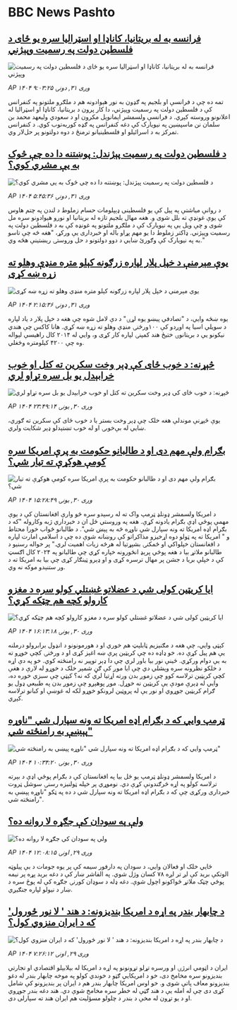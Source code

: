 # BBC News Pashto## [فرانسه به له بریتانیا، کاناډا او اسټرالیا سره یو ځای د فلسطین دولت په رسميت وپېژني](https://www.bbc.com/pashto/articles/c1dqqxgd1z3o?at_medium=RSS&at_campaign=rss?at_campaign=githubrss)![فرانسه به له بریتانیا، کاناډا او اسټرالیا سره یو ځای د فلسطین دولت په رسميت وپېژني](https://ichef.bbci.co.uk/ace/ws/240/cpsprodpb/ad53/live/bc419780-9792-11f0-84c8-99de564f0440.png)_AP ۱۴۰۴ وږی ۳۱, دونۍ ۹:۰۳:۲۵_تمه ده چې د فرانسې او بلجیم په ګډون به نور هېوادونه هم د ملګرو ملتونو په کنفرانس کې د فلسطین دولت په رسمیت وپېژني، دا کار پرون د بریتانیا، کاناډا او اسټرالیا له اعلانونو وروسته کېږي.
د فرانسې ولسمشر اېمانوېل مکرون او د سعودي ولیعهد محمد بن سلمان نن ماسپښين په نیویارک کې دغه کنفرانس په ګډه کوربه‌توب کوي. د کنفرانس تمرکز به د اسرائیلو او فلسطینیانو ترمنځ د دوه ‌دولتونو پر حل‌لار وي.## [د فلسطین دولت په رسمیت پېژندل: پوښتنه دا ده چې څوک به یې مشري کوي؟](https://www.bbc.com/pashto/articles/ckgzk21emxzo?at_medium=RSS&at_campaign=rss?at_campaign=githubrss)![د فلسطین دولت په رسمیت پېژندل: پوښتنه دا ده چې څوک به یې مشري کوي؟](https://ichef.bbci.co.uk/ace/ws/240/cpsprodpb/f742/live/3fc93320-9553-11f0-9cf6-cbf3e73ce2b9.png)_AP ۱۴۰۴ وږی ۳۱, دونۍ ۵:۴۵:۳۶_د روانې مياشتې په پيل کې يو فلسطينی ډېپلومات حسام زملوط د لندن په چتم هاوس کې یوې غونډې ته بلل شوی و. هغه مهال بلجيم تازه له بريتانيا او نورو هېوادونو سره مل شوی و چې ویل یې په نيويارک کې د ملګرو ملتونو په غونډه کې به د فلسطين دولت په رسميت وپېژني. 
ډاکتر زملوط دا یو مهم پړاو باله او خبرداری یې ورکړ، "هغه څه چې تاسو به په نيويارک کې وګورئ ښايي د دوو دولتونو د حل وروستۍ ريښتينې هڅه وي."## [یوې مېرمنې د خپل پلار لپاره زرګونه کېلو متره منډې وهلو ته زړه ښه کړی](https://www.bbc.com/pashto/articles/c5y5520en70o?at_medium=RSS&at_campaign=rss?at_campaign=githubrss)![یوې مېرمنې د خپل پلار لپاره زرګونه کېلو متره منډې وهلو ته زړه ښه کړی](https://ichef.bbci.co.uk/ace/ws/240/cpsprodpb/7704/live/7c60a850-96e2-11f0-9cf6-cbf3e73ce2b9.jpg)_AP ۱۴۰۴ وږی ۳۱, دونۍ ۲:۱۵:۳۶_یوه ښځه وايي، د "تصادفي پیښو یوه لړۍ" د دې لامل شوه چې هغه د خپل پلار د یاد لپاره د سویلي اسیا په اوږدو کې ۱۰۰ورځنۍ منډې وهلو ته زړه ښه کړي. هانا کاکس چې هندي نیکونو یې د بریتانوۍ ختیځ هند کمپنۍ لپاره کار کړی و، وايي له ۲۰۱۴ کال راهیسې لېواله وه چې ۴۲۰۰ کیلومتره وځغلي.## [څېړنه:‌ د خوب ځای کې ډېر وخت سکرین ته کتل او خوب خرابېدل یو بل سره تړاو لري](https://www.bbc.com/pashto/articles/cy9vj5pe81qo?at_medium=RSS&at_campaign=rss?at_campaign=githubrss)![څېړنه:‌ د خوب ځای کې ډېر وخت سکرین ته کتل او خوب خرابېدل یو بل سره تړاو لري](https://ichef.bbci.co.uk/ace/ws/240/cpsprodpb/53e3/live/8fbd38b0-1031-11f0-ba12-8d27eb561761.jpg)_AP ۱۴۰۴ وږی ۳۰, يونۍ ۲۳:۴۹:۱۴_یوې څېړنې موندلې هغه خلک چې ډېر وخت بستر یا د خوب ځای کې سکرین ته ګوري، ښايي له بې‌خوبۍ او له خوب تښتېدلو ډېر شکایت ولري.## [بګرام ولې مهم دی او د طالبانو حکومت به پرې امریکا سره کومې هوکړې ته تیار شي؟](https://www.bbc.com/pashto/articles/c179984gg1do?at_medium=RSS&at_campaign=rss?at_campaign=githubrss)![بګرام ولې مهم دی او د طالبانو حکومت به پرې امریکا سره کومې هوکړې ته تیار شي؟](https://ichef.bbci.co.uk/ace/ws/240/cpsprodpb/d5e8/live/919e7730-96f9-11f0-84c8-99de564f0440.jpg)_AP ۱۴۰۴ وږی ۳۰, يونۍ ۱۵:۲۸:۴۹_د امریکا ولسمشر ډونلډ ټرمپ واک ته له رسېدو سره څو وارې افغانستان کې د یوې مهمې پوځي اډې بګرام یادونه کړې. هغه په وروستي ځل ان د خبرداري ژبه وکاروله "که د بګرام اډه امریکا ته ونه سپارل شي ناوړه څه به پېښ شي".
د طالبانو ځواب خورا محتاط و " امریکا ته په ټولو دوه اړخیزو مذاکراتو کې روښانه شوې ده چې د اسلامي امارت لپاره د افغانستان خپلواکي او ځمکنۍ بشپړتیا له هرڅه زیات اهمیت لري." پر خواله رسنیو د طالبانو ملاتړ بیا د هغه پوځي پرېډ انځورونه خپاره کړي چې طالبانو په ۲۰۲۴ کال اګسټ کې د خپلې بریا د جشن پر مهال ترسره کړی و او ډېرو ټینګار کړی چې بیا به امریکا ته د ور ستنېدو موکه نه وي.## [ایا کریټین کولی شي د عضلاتو غښتلي کولو سره د مغزو کارولو کچه هم چټکه کړي؟](https://www.bbc.com/pashto/articles/cvg00j1gj9no?at_medium=RSS&at_campaign=rss?at_campaign=githubrss)![ایا کریټین کولی شي د عضلاتو غښتلي کولو سره د مغزو کارولو کچه هم چټکه کړي؟](https://ichef.bbci.co.uk/ace/ws/240/cpsprodpb/cca2/live/ce417cb0-96e9-11f0-90f2-5f87cb020b24.png)_AP ۱۴۰۴ وږی ۳۰, يونۍ ۱۶:۱۳:۱۸_کېټی وايي، چې هغه د مګنیزیم ټابلېټ هم خوري او د هورمونونو د انډول برابرولو درملنه یې هم پیل کړې ده. خو ډاډه ده چې کریټین پرې ښه اغېز کړی او د ورځنۍ کچې خوړو ته به یې دوام ورکړي.
ځینې نور بیا باور لري چې دا ډېر توپیر نه رامنځته کوي. خو په دې اړه د خلکو نظرونه سره وېشلي دي چې ایا موږ کې ګڼ شمېر خلک د خوړو له لارې د هغې کچې کریټین ترلاسه کوو چې زموږ بدن ورته اړتیا لري که نه؟ کېټي چې سبزي خوره ده، وايي له ډېرې مودې یې کریټین نه خوړل. موږ پوهېږو چې زموږ بدن په طبیعي ډول یو ګرام کریټین جوړوي او نور یې له پروټین لرونکو خوړو لکه له غوښې او کبانو ترلاسه کېږي.## [ټرمپ وايي که د بګرام اډه امریکا ته ونه سپارل شي "ناوړه پېښې به رامنځته شي"](https://www.bbc.com/pashto/articles/c1edd662x3do?at_medium=RSS&at_campaign=rss?at_campaign=githubrss)![ټرمپ وايي که د بګرام اډه امریکا ته ونه سپارل شي "ناوړه پېښې به رامنځته شي"](https://ichef.bbci.co.uk/ace/ws/240/cpsprodpb/91ec/live/093a5870-9689-11f0-84c8-99de564f0440.jpg)_AP ۱۴۰۴ وږی ۳۰, يونۍ ۱۰:۳۴:۲۰_د امریکا ولسمشر ډونلډ ټرمپ یو ځل بيا په افغانستان کې د بګرام پوځي اډې د بېرته ترلاسه کولو په اړه څرګندونې کړې دي. نوموړي پر خپله ټولنيزه رسنۍ سوشل ټروت خبرداری ورکړی چې که د بګرام اډه امریکا ته ونه سپارل شي د ده په ټکو "ناوړه پېښې به رامنځته شي".## [ولې په سودان کې جګړه لا روانه ده؟](https://www.bbc.com/pashto/articles/c147g4k7vmdo?at_medium=RSS&at_campaign=rss?at_campaign=githubrss)![ولې په سودان کې جګړه لا روانه ده؟](https://ichef.bbci.co.uk/ace/ws/240/cpsprodpb/f59d/live/5da9d620-9610-11f0-90f2-5f87cb020b24.jpg)_AP ۱۴۰۴ وږی ۲۹, اونۍ ۱۲:۰۸:۱۵_ځايي خلک او فعالان وايي، د سودان په دارفور سیمه کې پر یوه جومات د بې پيلوټه الوتکې برید کې لږ تر لږه ۷۸ کسان وژل شوي.
په الفاشر ښار کې د دغه برید پړه پر نیمه پوځي چټک ملاتړ ځواکونو  اچول شوې. دغه ډله د سوډان کورنۍ جګړه کې له پوځ سره د ښار د نیولو لپاره جنګیږي.## [د چابهار بندر په اړه د امریکا بندیزونه: د هند ' لا نور ځورول'  که د ایران منزوي کول؟](https://www.bbc.com/pashto/articles/cjd1ym3838lo?at_medium=RSS&at_campaign=rss?at_campaign=githubrss)![د چابهار بندر په اړه د امریکا بندیزونه: د هند ' لا نور ځورول'  که د ایران منزوي کول؟](https://ichef.bbci.co.uk/ace/ws/240/cpsprodpb/2032/live/ceed4ac0-95f1-11f0-9cf6-cbf3e73ce2b9.jpg)_AP ۱۴۰۴ وږی ۲۹, اونۍ ۷:۲۶:۱۲_ایران د اټومي انرژۍ او ورسره تړلو تړونونو په اړه د امریکا له بېلابېلو اقتصادي او تجارتي بندیزونو سره مخامخ دی، خو د امریکايي ګټو د خوندي کولو په موخه چابهار بندر له دغو بندیزونو معاف پاتې شوی و.
خو اوس امریکا چابهار بندر هم د ایران پر بندیزونو کې شامل کړی دی چې له امله یې د هند ګټې له خطر سره مخامخ شوې دي.
هند دغه بندر جوړوي او د یو تړون له مخې د بندر د چلولو مسؤلیت هم ایران هند ته سپارلی دی.